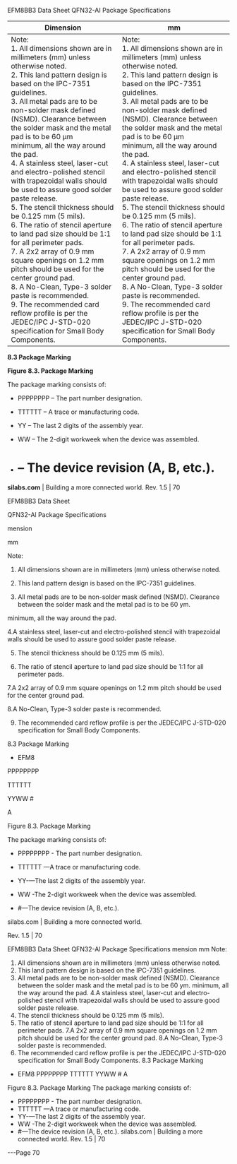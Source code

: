 EFM8BB3 Data Sheet
QFN32-AI Package Specifications

|Dimension|mm|
|---|---|
|Note:<br>1. All dimensions shown are in millimeters (mm) unless otherwise noted.<br>2. This land pattern design is based on the IPC-7351 guidelines.<br>3. All metal pads are to be non-solder mask defined (NSMD). Clearance between the solder mask and the metal pad is to be 60 µm<br>minimum, all the way around the pad.<br>4. A stainless steel, laser-cut and electro-polished stencil with trapezoidal walls should be used to assure good solder paste release.<br>5. The stencil thickness should be 0.125 mm (5 mils).<br>6. The ratio of stencil aperture to land pad size should be 1:1 for all perimeter pads.<br>7. A 2x2 array of 0.9 mm square openings on 1.2 mm pitch should be used for the center ground pad.<br>8. A No-Clean, Type-3 solder paste is recommended.<br>9. The recommended card reflow profile is per the JEDEC/IPC J-STD-020 specification for Small Body Components.|Note:<br>1. All dimensions shown are in millimeters (mm) unless otherwise noted.<br>2. This land pattern design is based on the IPC-7351 guidelines.<br>3. All metal pads are to be non-solder mask defined (NSMD). Clearance between the solder mask and the metal pad is to be 60 µm<br>minimum, all the way around the pad.<br>4. A stainless steel, laser-cut and electro-polished stencil with trapezoidal walls should be used to assure good solder paste release.<br>5. The stencil thickness should be 0.125 mm (5 mils).<br>6. The ratio of stencil aperture to land pad size should be 1:1 for all perimeter pads.<br>7. A 2x2 array of 0.9 mm square openings on 1.2 mm pitch should be used for the center ground pad.<br>8. A No-Clean, Type-3 solder paste is recommended.<br>9. The recommended card reflow profile is per the JEDEC/IPC J-STD-020 specification for Small Body Components.|



**8.3 Package Marking**

**Figure 8.3. Package Marking**

The package marking consists of:

 - PPPPPPPP – The part number designation.

 - TTTTTT – A trace or manufacturing code.

 - YY – The last 2 digits of the assembly year.

 - WW – The 2-digit workweek when the device was assembled.

 - # – The device revision (A, B, etc.).

**silabs.com** | Building a more connected world. Rev. 1.5 | 70



EFM8BB3 Data Sheet

QFN32-Al Package Specifications

mension

mm

Note:

1. All dimensions shown are in millimeters (mm) unless otherwise noted.

2. This land pattern design is based on the IPC-7351 guidelines.

3. All metal pads are to be non-solder mask defined (NSMD). Clearance between the solder mask and the metal pad is to be 60 ym.

minimum, all the way around the pad.

4.A stainless steel, laser-cut and electro-polished stencil with trapezoidal walls should be used to assure good solder paste release.

5. The stencil thickness should be 0.125 mm (5 mils).

6. The ratio of stencil aperture to land pad size should be 1:1 for all perimeter pads.

7.A 2x2 array of 0.9 mm square openings on 1.2 mm pitch should be used for the center ground pad.

8.A No-Clean, Type-3 solder paste is recommended.

9. The recommended card reflow profile is per the JEDEC/IPC J-STD-020 specification for Small Body Components.

8.3 Package Marking

* EFM8

PPPPPPPP

TTTTTT

YYWW #

A

>

Figure 8.3. Package Marking

The package marking consists of:

+ PPPPPPPP - The part number designation.

+ TTTTTT —A trace or manufacturing code.

+ YY-—The last 2 digits of the assembly year.

+ WW -The 2-digit workweek when the device was assembled.

+ #—The device revision (A, B, etc.).

silabs.com | Building a more connected world.

Rev. 1.5 | 70

EFM8BB3 Data Sheet
QFN32-Al Package Specifications
mension mm
Note:
1. All dimensions shown are in millimeters (mm) unless otherwise noted.
2. This land pattern design is based on the IPC-7351 guidelines.
3. All metal pads are to be non-solder mask defined (NSMD). Clearance between the solder mask and the metal pad is to be 60 ym.
minimum, all the way around the pad.
4.A stainless steel, laser-cut and electro-polished stencil with trapezoidal walls should be used to assure good solder paste release.
5. The stencil thickness should be 0.125 mm (5 mils).
6. The ratio of stencil aperture to land pad size should be 1:1 for all perimeter pads.
7.A 2x2 array of 0.9 mm square openings on 1.2 mm pitch should be used for the center ground pad.
8.A No-Clean, Type-3 solder paste is recommended.
9. The recommended card reflow profile is per the JEDEC/IPC J-STD-020 specification for Small Body Components.
8.3 Package Marking
* EFM8
PPPPPPPP
TTTTTT
YYWW #
A
>
Figure 8.3. Package Marking
The package marking consists of:
+ PPPPPPPP - The part number designation.
+ TTTTTT —A trace or manufacturing code.
+ YY-—The last 2 digits of the assembly year.
+ WW -The 2-digit workweek when the device was assembled.
+ #—The device revision (A, B, etc.).
silabs.com | Building a more connected world. Rev. 1.5 | 70


---Page 70 

